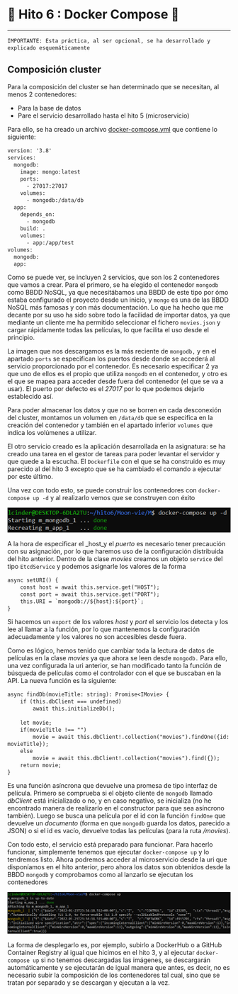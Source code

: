 
# :whale2: Hito 6 : Docker Compose :whale2:

***

```
IMPORTANTE: Esta práctica, al ser opcional, se ha desarrollado y explicado esquemáticamente
```

## Composición cluster

Para la composición del cluster se han determinado que se necesitan, al menos 2 contenedores:
- Para la base de datos
- Pare el servicio desarrollado hasta el hito 5 (microservicio)

Para ello, se ha creado un archivo [docker-compose.yml](https://github.com/LCinder/Moon-vie/blob/master/docker-compose.yml) que contiene lo siguiente:

```
version: '3.8'
services:
  mongodb:
    image: mongo:latest
    ports:
      - 27017:27017
    volumes:
      - mongodb:/data/db
  app:
    depends_on:
      - mongodb
    build: .
    volumes:
      - app:/app/test
volumes:
  mongodb:
  app:
```

Como se puede ver, se incluyen 2 servicios, que son los 2 contenedores que vamos a crear.
Para el primero, se ha elegido el contenedor `mongodb` como BBDD NoSQL, ya que necesitábamos una BBDD
de este tipo por ómo estaba configurado el proyecto desde un inicio, y `mongo` es una de las BBDD
NoSQL más famosas y con más documentación. Lo que ha hecho que me decante por su uso ha sido sobre todo
la facilidad de importar datos, ya que mediante un cliente me ha permitido seleccionar el fichero `movies.json`
y cargar rápidamente todas las películas, lo que facilita el uso desde el principio.

La imagen que nos descargamos es la más reciente de `mongodb,` y en el apartado `ports` se especifican los puertos
desde donde se accederá al servicio proporcionado por el contenedor. Es necesario especificar 2 ya que uno
de ellos es el propio que utiliza `mongodb` en el contenedor, y otro es el que se mapea para acceder desde fuera
del contenedor (el que se va a usar). El puerto por defecto es el _27017_ por lo que podemos dejarlo establecido así.

Para poder almacenar los datos y que no se borren en cada desconexión del cluster, montamos un volumen
en `/data/db` que se especifica en la creación del contenedor y también en el apartado inferior `volumes` que indica
los volúmenes a utilizar.

El otro servicio creado es la aplicación desarrollada en la asignatura: se ha creado una tarea en el gestor de tareas
para poder levantar el servidor y que quede a la escucha. El `Dockerfile` con el que se ha construido es muy parecido
al del hito 3 excepto que se ha cambiado el comando a ejecutar por este último.

Una vez con todo esto, se puede construir los contenedores con `docker-compose up -d` y al realizarlo vemos
que se construyen con éxito

![Construccion compose](https://github.com/LCinder/Moon-vie/blob/master/docs/img/docker-compose.PNG)


A la hora de especificar el _host_y el _puerto_ es necesario tener precaución con su asignación, por lo que haremos uso
de la configuración distribuida del hito anterior. Dentro de la clase _movies_ creamos un objeto `service` del tipo `EtcdService`
y podemos asignarle los valores de la forma

```
async setURI() {
    const host = await this.service.get("HOST");
    const port = await this.service.get("PORT");
    this.URI = `mongodb://${host}:${port}`;
}
```

Si hacemos un `export` de los valores _host_ y _port_ el servicio los detecta y los lee al llamar a la función, por lo que
mantenemos la configuración adecuadamente y los valores no son accesibles desde fuera.

Como es lógico, hemos tenido que cambiar toda la lectura de datos de películas en la clase _movies_ ya que ahora se leen desde `mongodb.`
Para ello, una vez configurada la uri anterior, se han modificado tanto la función de búsqueda de películas
como el controlador con el que se buscaban en la API. La nueva función es la siguiente:

```
async findDb(movieTitle: string): Promise<IMovie> {
    if (this.dbClient === undefined)
        await this.initializeDb();

    let movie;
    if(movieTitle !== "")
        movie = await this.dbClient!.collection("movies").findOne({id:  movieTitle});
    else
        movie = await this.dbClient!.collection("movies").find({});
    return movie;
}
```

Es una función asíncrona que devuelve una promesa de tipo interfaz de película. Primero se comprueba
si el objeto cliente de `mongodb` llamado _dbClient_ está inicializado o no, y en caso negativo, se inicializa (no he encontrado manera
de realizarlo en el constructor para que sea asíncrono también). Luego se busca una película por el id con la función `findOne`
que devuelve un _documento_ (forma en que `mongodb` guarda los datos, parecido a JSON) o si el id es vacío, devuelve
todas las películas (para la ruta _/movies_).

Con todo esto, el servicio está preparado para funcionar. Para hacerlo funcionar, 
simplemente tenemos que ejecutar `docker-compose up` y lo tendremos listo.
Ahora podremos acceder al microservicio desde la uri que disponíamos en el hito anterior, pero ahora los datos son obtenidos
desde la BBDD `mongodb` y comprobamos como al lanzarlo se ejecutan los contenedores


![hito6Funciona](https://github.com/LCinder/Moon-vie/blob/master/docs/img/hito6Funciona.PNG)


La forma de desplegarlo es, por ejemplo, subirlo a DockerHub o a GitHub Container Registry al igual
que hicimos en el hito 3, y al ejecutar `docker-compose up` si no tenemos descargadas las imágenes, 
se descargarán automáticamente y se ejecutarán de igual manera que antes, es decir, no es necesario subir
la composición de los contenedores tal cual, sino que se tratan por separado y se descargan y ejecutan a la vez.